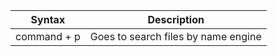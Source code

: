 | Syntax      | Description |
| ----------- | ----------- |
| command + p | Goes to search files by name engine |